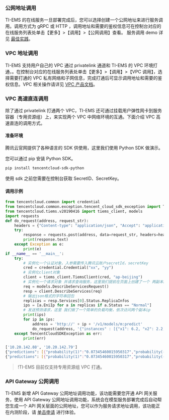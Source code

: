 ### 公网地址调用
TI-EMS 的在线服务一旦部署完成后，您可以选择创建一个公网地址来进行服务调用。调用方式为 gRPC 或 HTTP ，调用地址和需要的鉴权信息可在控制台对应的在线服务列表处单击【更多】>【调用】>【公网调用】查看。
服务调用 demo 详见 [最佳实践](https://cloud.tencent.com/document/product/1120/36607)。   

### VPC 地址调用
TI-EMS 支持用户自己的 VPC 通过 privatelink 通道和 TI-EMS 的 VPC 环境打通，。在控制台对应的在线服务列表处单击【更多】>【调用】>【VPC 调用】，选择需要打通的 VPC 私有网络和子网信息，完成打通后可显示调用地址和需要的鉴权信息。VPC 相关操作请详见 [VPC 产品文档](https://cloud.tencent.com/document/product/215)。


### VPC 高速直连调用
除了通过 privatelink 打通两个 VPC，TI-EMS 还可通过挂载用户弹性网卡到服务容器（专用资源组）上，来实现两个 VPC 中网络环境的互通。下面介绍 VPC 高速直连的调用方式。

#### 准备环境
腾讯云官网提供了各种语言的 SDK 供使用，这里我们使用 Python SDK 做演示。

您可以通过 pip 安装 Python SDK。
```bash
pip install tencentcloud-sdk-python
```

使用 sdk 之前您需要在控制台获取 SecretID、SecretKey。


#### 调用示例

```python
from tencentcloud.common import credential
from tencentcloud.common.exception.tencent_cloud_sdk_exception import TencentCloudSDKException
from tencentcloud.tiems.v20190416 import tiems_client, models
import requests
def do_request(address, request_str):
    headers = {"Content-type": "application/json", "Accept": "application/json", "X-AUTH-TOKEN": ""}
    try:
        response = requests.post(address, data=request_str, headers=headers)
        print(response.text)
    except Exception as e:
        print(e)
if __name__ == '__main__':
    try:
        # 实例化一个认证对象，入参需要传入腾讯云账户secretId，secretKey
        cred = credential.Credential("xx", "yy")
        # 实例化client对象
        client = tiems_client.TiemsClient(cred, "ap-beijing")
        # 实例化一个请求对象 并请求查询服务，这里我们提前在页面上创建了一个 两副本的 pmml 服务，并且做了 内网打通
        req = models.DescribeServicesRequest()
        resp = client.DescribeServices(req)
        # 输出json格式的字符串回包
        replicas = resp.Services[0].Status.ReplicaInfos
        ips = [a.EniIp for a in replicas if a.Status == "Normal"]
        # 发送预测请求，这里 我们做了一个简单的负载均衡，依次访问两个副本ip 
        print(ips)
        for ip in ips:
            address = 'http://' + ip + '/v1/models/m:predict'
            do_request(address, '{"instances" : [{"x1": 6.2, "x2": 2.2, "x3": 1.1, "x4": 1.}]}')
    except TencentCloudSDKException as err:
        print(err)
```

```bash
['10.20.142.88', '10.20.142.79']
{"predictions": [{"probability(1)":"0.07345460015950317","probability(-1)":"0.9265453998404969","y":"-1"}]}
{"predictions": [{"probability(1)":"0.07345460015950317","probability(-1)":"0.9265453998404969","y":"-1"}]}
```

>!TI-EMS 目前仅支持专用资源组 VPC 打通。

### API Gateway 公网调用
TI-EMS 新增 API Gateway 公网地址调用功能，该功能需要您开通 API 网关服务，使用 API Gateway 公网地址调用功能，系统会在模型服务部署完成后自动帮您生成一个 API 网关层面的公网地址，您可以作为服务请求地址调用，该功能正在内测阶段，请 [单击申请]( https://cloud.tencent.com/apply/p/cjgncc26y2m) 进行体验。
